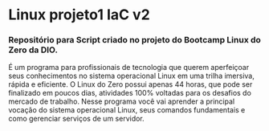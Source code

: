 # Linux projeto1 IaC v2

### Repositório para Script criado no projeto do Bootcamp Linux do Zero da DIO.

É um programa para profissionais de tecnologia que querem aperfeiçoar seus conhecimentos no sistema operacional Linux em uma trilha imersiva, rápida e 
eficiente. O Linux do Zero possui apenas 44 horas, que pode ser finalizado em poucos dias, atividades 100% voltadas para os desafios do mercado de trabalho. 
Nesse programa você vai aprender a principal vocação do sistema operacional Linux, seus comandos fundamentais e como gerenciar serviços de um servidor.

